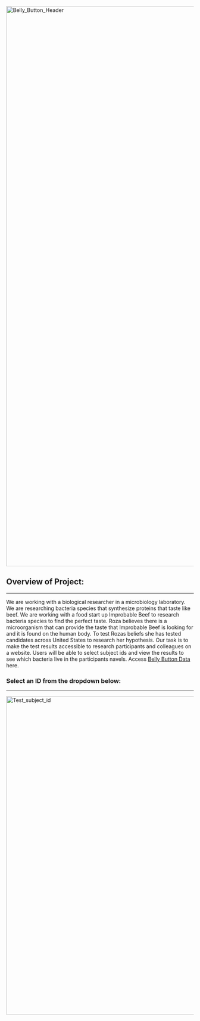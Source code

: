 <img width="1500" alt="Belly_Button_Header" src="https://user-images.githubusercontent.com/88467263/142784154-9c91cbf2-bf57-4b7e-9c1f-54bbbf7b3278.PNG">

## Overview of Project:
___________________________________________

We are working with a biological researcher in a microbiology laboratory. We are researching bacteria species that synthesize proteins that taste like beef. We are working with a food start up Improbable Beef to research bacteria species to find the perfect taste. Roza believes there is a microorganism that can provide the taste that Improbable Beef is looking for and it is found on the human body. To test Rozas beliefs she has tested candidates across United States to research her hypothesis. Our task is to make the test results accessible to research participants and colleagues on a website. Users will be able to select subject ids and view the results to see which bacteria live in the participants navels. Access [Belly Button Data](http://127.0.0.1:5500/Belly_Button_Biodiversity/index.html) here.

### Select an ID from the dropdown below:
_________________________________________________

<img width="853" alt="Test_subject_id" src="https://user-images.githubusercontent.com/88467263/142784191-a7a04358-adb0-4f7e-89e2-3b5310f2847b.PNG">

